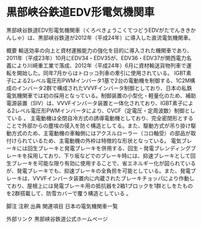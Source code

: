 # 黒部峡谷鉄道EDV形電気機関車

黒部峡谷鉄道EDV形電気機関車（くろべきょうこくてつどうEDVがたでんききかんしゃ）は、黒部峡谷鉄道が2012年（平成24年）に導入した直流電気機関車。

概要
輸送効率の向上と資材運搬能力の強化を目的に導入された機関車であり、2011年（平成23年）10月にEDV34・EDV35が、EDV36・EDV37が関西電力名義により川崎重工業で落成、2012年（平成24年）6月に資材輸送貨物列車で運転を開始した。同年7月からはトロッコ列車の牽引に使用されている。
IGBT素子による2レベル電圧形PWMインバータ1基で2台の電動機を制御する、1C2M構成のインバータ2群で構成されたVVVFインバータ制御としており、日本の私鉄電気機関車では初の採用となっている。制御装置の小型化・軽量化のため、補助電源装置（SIV）は、VVVFインバータ装置と一体化されており、IGBT素子による2レベル電圧形PWMインバータにより、CVCF（定電圧・定周波数）制御としている
。
主電動機は全閉自冷方式の誘導電動機としており、完全密閉形とすることで外部からの塵埃の侵入を防ぐ構造としてる。また、駆動方式が吊り掛け駆動方式のため、主電動機の車軸側にはアクスルローラー（コロ軸受）の部品が取付けられているため、主電動機の外枠は特徴的な形状となっている。
電気ブレーキには回生ブレーキと発電ブレーキを併用する、回生・発電ブレンディングブレーキを採用しており、下り坂などでのブレーキ時には、抑速ブレーキとして回生ブレーキを可能な限り有効に使用することで、省エネルギー化が図られているが、発電ブレーキでも、抑速ブレーキの全負担を可能としている。また、発電ブレーキは、VVVFインバータ装置内に内蔵されたブレーキチョッパにより作動しており、屋根上には発電ブレーキ用の抵抗器を2箱1ブロックを1群としをたものを2群搭載して、防雪カバーで覆う構造としている 。

脚注
注釈
出典
関連項目
日本の電気機関車一覧

外部リンク
黒部峡谷鉄道公式ホームページ